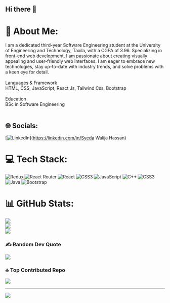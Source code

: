 ## Hi there 👋

<!--
**WALIJA7HASSAN/WALIJA7HASSAN** is a ✨ _special_ ✨ repository because its `README.md` (this file) appears on your GitHub profile.

Here are some ideas to get you started:

- 🔭 I’m currently working on ...
- 🌱 I’m currently learning ...
- 👯 I’m looking to collaborate on ...
- 🤔 I’m looking for help with ...
- 💬 Ask me about ...
- 📫 How to reach me: ...
- 😄 Pronouns: ...
- ⚡ Fun fact: ...
-->
# 💫 About Me:
I am a dedicated third-year Software Engineering student at the University of Engineering and Technology, Taxila, with a CGPA of 3.96. Specializing in front-end web development, I am passionate about creating visually appealing and user-friendly web interfaces. I am eager to embrace new technologies, stay up-to-date with industry trends, and solve problems with a keen eye for detail.<br><br>Languages & Framework<br>HTML, CSS, JavaScript, React Js, Tailwind Css, Bootstrap<br><br>Education<br>BSc in Software Engineering<br><br>


## 🌐 Socials:
[![LinkedIn](https://img.shields.io/badge/LinkedIn-%230077B5.svg?logo=linkedin&logoColor=white)](https://linkedin.com/in/Syeda Walija Hassan) 

# 💻 Tech Stack:
![Redux](https://img.shields.io/badge/redux-%23593d88.svg?style=for-the-badge&logo=redux&logoColor=white) ![React Router](https://img.shields.io/badge/React_Router-CA4245?style=for-the-badge&logo=react-router&logoColor=white) ![React](https://img.shields.io/badge/react-%2320232a.svg?style=for-the-badge&logo=react&logoColor=%2361DAFB) ![CSS3](https://img.shields.io/badge/css3-%231572B6.svg?style=for-the-badge&logo=css3&logoColor=white) ![JavaScript](https://img.shields.io/badge/javascript-%23323330.svg?style=for-the-badge&logo=javascript&logoColor=%23F7DF1E) ![C++](https://img.shields.io/badge/c++-%2300599C.svg?style=for-the-badge&logo=c%2B%2B&logoColor=white) ![CSS3](https://img.shields.io/badge/css3-%231572B6.svg?style=for-the-badge&logo=css3&logoColor=white) ![Java](https://img.shields.io/badge/java-%23ED8B00.svg?style=for-the-badge&logo=openjdk&logoColor=white) ![Bootstrap](https://img.shields.io/badge/bootstrap-%238511FA.svg?style=for-the-badge&logo=bootstrap&logoColor=white)
# 📊 GitHub Stats:
![](https://github-readme-stats.vercel.app/api?username=WALIJA7HASSAN&theme=dark&hide_border=false&include_all_commits=false&count_private=false)<br/>
![](https://github-readme-streak-stats.herokuapp.com/?user=WALIJA7HASSAN&theme=dark&hide_border=false)<br/>
![](https://github-readme-stats.vercel.app/api/top-langs/?username=WALIJA7HASSAN&theme=dark&hide_border=false&include_all_commits=false&count_private=false&layout=compact)

### ✍️ Random Dev Quote
![](https://quotes-github-readme.vercel.app/api?type=horizontal&theme=radical)

### 🔝 Top Contributed Repo
![](https://github-contributor-stats.vercel.app/api?username=WALIJA7HASSAN&limit=5&theme=dark&combine_all_yearly_contributions=true)

---
[![](https://visitcount.itsvg.in/api?id=WALIJA7HASSAN&icon=0&color=0)](https://visitcount.itsvg.in)

<!-- Proudly created with GPRM ( https://gprm.itsvg.in ) -->

